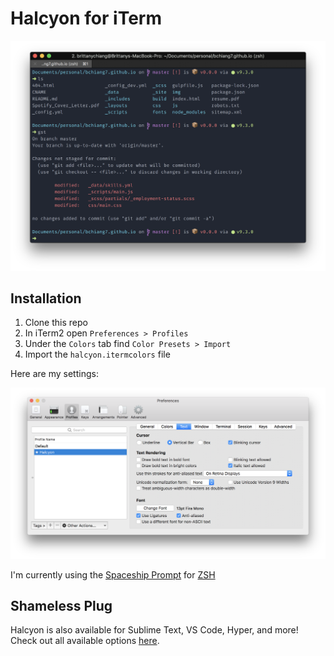 # Halcyon for iTerm

![](images/demo.png)

## Installation

1. Clone this repo
1. In iTerm2 open `Preferences > Profiles`
1. Under the `Colors` tab find `Color Presets > Import`
1. Import the `halcyon.itermcolors` file

Here are my settings:

![](images/settings.png)

I'm currently using the [Spaceship Prompt](https://github.com/denysdovhan/spaceship-prompt) for [ZSH](http://zsh.org/)

## Shameless Plug

Halcyon is also available for Sublime Text, VS Code, Hyper, and more! Check out all available options [here](https://brittanychiang.com/halcyon-site/).

